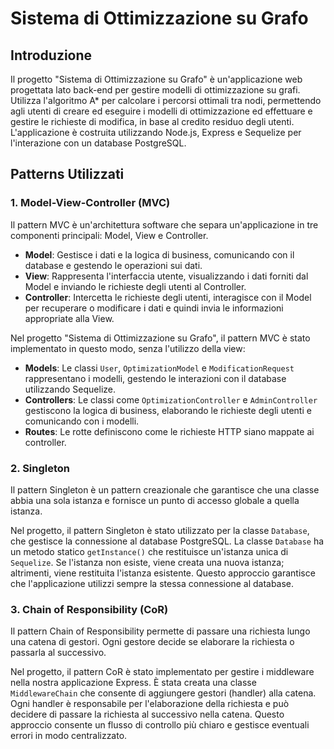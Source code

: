 # Sistema di Ottimizzazione su Grafo

## Introduzione

Il progetto "Sistema di Ottimizzazione su Grafo" è un'applicazione web progettata lato back-end per gestire modelli di ottimizzazione su grafi. 
Utilizza l'algoritmo A* per calcolare i percorsi ottimali tra nodi, permettendo agli utenti di creare ed eseguire i modelli di ottimizzazione ed effettuare e gestire le richieste di modifica, in base al credito residuo degli utenti. 
L'applicazione è costruita utilizzando Node.js, Express e Sequelize per l'interazione con un database PostgreSQL.

## Patterns Utilizzati

### 1. Model-View-Controller (MVC)

Il pattern MVC è un'architettura software che separa un'applicazione in tre componenti principali: Model, View e Controller. 

- **Model**: Gestisce i dati e la logica di business, comunicando con il database e gestendo le operazioni sui dati.
- **View**: Rappresenta l'interfaccia utente, visualizzando i dati forniti dal Model e inviando le richieste degli utenti al Controller.
- **Controller**: Intercetta le richieste degli utenti, interagisce con il Model per recuperare o modificare i dati e quindi invia le informazioni appropriate alla View.

Nel progetto "Sistema di Ottimizzazione su Grafo", il pattern MVC è stato implementato in questo modo, senza l'utilizzo della view:
- **Models**: Le classi `User`, `OptimizationModel` e `ModificationRequest` rappresentano i modelli, gestendo le interazioni con il database utilizzando Sequelize.
- **Controllers**: Le classi come `OptimizationController` e `AdminController` gestiscono la logica di business, elaborando le richieste degli utenti e comunicando con i modelli.
- **Routes**: Le rotte definiscono come le richieste HTTP siano mappate ai controller.

### 2. Singleton

Il pattern Singleton è un pattern creazionale che garantisce che una classe abbia una sola istanza e fornisce un punto di accesso globale a quella istanza.

Nel progetto, il pattern Singleton è stato utilizzato per la classe `Database`, che gestisce la connessione al database PostgreSQL. 
La classe `Database` ha un metodo statico `getInstance()` che restituisce un'istanza unica di `Sequelize`. 
Se l'istanza non esiste, viene creata una nuova istanza; altrimenti, viene restituita l'istanza esistente. 
Questo approccio garantisce che l'applicazione utilizzi sempre la stessa connessione al database.

### 3. Chain of Responsibility (CoR)

Il pattern Chain of Responsibility permette di passare una richiesta lungo una catena di gestori. Ogni gestore decide se elaborare la richiesta o passarla al successivo.

Nel progetto, il pattern CoR è stato implementato per gestire i middleware nella nostra applicazione Express. 
È stata creata una classe `MiddlewareChain` che consente di aggiungere gestori (handler) alla catena. 
Ogni handler è responsabile per l'elaborazione della richiesta e può decidere di passare la richiesta al successivo nella catena. 
Questo approccio consente un flusso di controllo più chiaro e gestisce eventuali errori in modo centralizzato.
